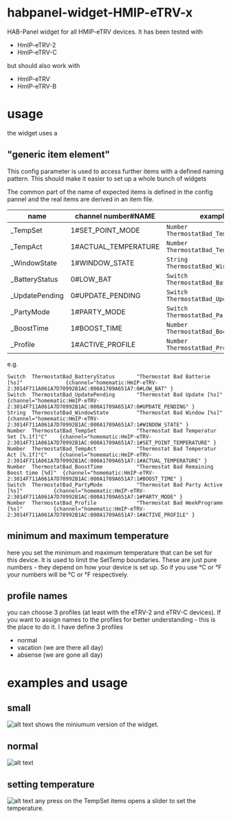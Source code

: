 # habpanel-widget-HMIP-eTRV-x
HAB-Panel widget for all HMIP-eTRV devices.
It has been tested with 
* HmIP-eTRV-2
* HmIP-eTRV-C

but should also work with
* HmIP-eTRV
* HmIP-eTRV-B

# usage
the widget uses a 
## "generic item element"

This config parameter is used to access further items with a defined naming pattern.
This should make it easier to set up a whole bunch of widgets

The common part of the name of expected items is defined in the config pannel and the real items are derived in an item file.

| name                     | channel number#NAME   | example                              |
|--------------------------|-----------------------|--------------------------------------|
| <generic>_TempSet        | 1#SET_POINT_MODE      | `Number ThermostatBad_TempSet`       |
| <generic>_TempAct        | 1#ACTUAL_TEMPERATURE  | `Number ThermostatBad_TempAct`       |
| <generic>_WindowState    | 1#WINDOW_STATE        | `String ThermostatBad_WindowState`   |
| <generic>_BatteryStatus  | 0#LOW_BAT             | `Switch ThermostatBad_BatteryStatus` |
| <generic>_UpdatePending  | 0#UPDATE_PENDING      | `Switch ThermostatBad_UpdatePending` |
| <generic>_PartyMode      | 1#PARTY_MODE          | `Switch ThermostatBad_PartyMode`     |
| <generic>_BoostTime      | 1#BOOST_TIME          | `Number ThermostatBad_BoostTime`     |
| <generic>_Profile        | 1#ACTIVE_PROFILE      | `Number ThermostatBad_Profile`       |

e.g.
```
Switch  ThermostatBad_BatteryStatus       "Thermostat Bad Batterie [%s]"              {channel="homematic:HmIP-eTRV-2:3014F711A061A7D70992B1AC:000A1709A651A7:0#LOW_BAT" }
Switch  ThermostatBad_UpdatePending       "Thermostat Bad Update [%s]"                {channel="homematic:HmIP-eTRV-2:3014F711A061A7D70992B1AC:000A1709A651A7:0#UPDATE_PENDING" }
String  ThermostatBad_WindowState         "Thermostat Bad Window [%s]"                {channel="homematic:HmIP-eTRV-2:3014F711A061A7D70992B1AC:000A1709A651A7:1#WINDOW_STATE" }
Number  ThermostatBad_TempSet             "Thermostat Bad Temperatur Set [%.1f]°C"    {channel="homematic:HmIP-eTRV-2:3014F711A061A7D70992B1AC:000A1709A651A7:1#SET_POINT_TEMPERATURE" }
Number  ThermostatBad_TempAct             "Thermostat Bad Temperatur Act [%.1f]°C"    {channel="homematic:HmIP-eTRV-2:3014F711A061A7D70992B1AC:000A1709A651A7:1#ACTUAL_TEMPERATURE" }
Number  ThermostatBad_BoostTime           "Thermostat Bad Remaining Boost time [%d]"  {channel="homematic:HmIP-eTRV-2:3014F711A061A7D70992B1AC:000A1709A651A7:1#BOOST_TIME" }
Switch  ThermostatBad_PartyMode           "Thermostat Bad Party Active [%s]"          {channel="homematic:HmIP-eTRV-2:3014F711A061A7D70992B1AC:000A1709A651A7:1#PARTY_MODE" }
Number  ThermostatBad_Profile             "Thermostat Bad WeekProgramm [%s]"          {channel="homematic:HmIP-eTRV-2:3014F711A061A7D70992B1AC:000A1709A651A7:1#ACTIVE_PROFILE" }
```
## minimum and maximum temperature
here you set the minimum and maximum temperature that can be set for this device. It is used to limit the SetTemp boundaries.
These are just pure numbers - they depend on how your device is set up.
So if you use °C or °F your numbers will be °C or °F respectively.

## profile names
you can choose 3 profiles (at least with the eTRV-2 and eTRV-C devices). If you want to assign names to the profiles for better understanding - this is the place to do it. I have define 3 profiles
* normal
* vacation (we are there all day)
* absense (we are gone all day)

# examples and usage
## small
![alt text](https://github.com/Rosi2143/habpanel-widget-HMIP-eTRV-x/blob/master/eTRV-2_2.jpg "small widget")
shows the miniumum version of the widget.

## normal
![alt text](https://github.com/Rosi2143/habpanel-widget-HMIP-eTRV-x/blob/master/eTRV-2_2.jpg "normal widget")

## setting temperature
![alt text](https://github.com/Rosi2143/habpanel-widget-HMIP-eTRV-x/blob/master/eTRV-2_3.jpg "set temperature")
any press on the TempSet items opens a slider to set the temperature.
